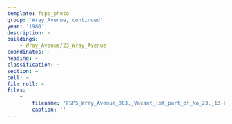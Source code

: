 ```yaml
---
template: fsps_photo
group: 'Wray_Avenue,_continued'
year: '1980'
description: ~
buildings:
    - Wray_Avenue/23_Wray_Avenue
coordinates: ~
heading: ~
classification: ~
section: ~
cell: ~
film_roll: ~
files:
    -
        filename: 'FSPS_Wray_Avenue_083,_Vacant_lot_part_of_No_23,_13-C-7,_1980.png'
        caption: ''
---
```

